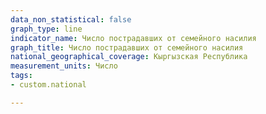 ```yaml
---
data_non_statistical: false
graph_type: line
indicator_name: Число пострадавших от семейного насилия
graph_title: Число пострадавших от семейного насилия
national_geographical_coverage: Кыргызская Республика
measurement_units: Число
tags:
- custom.national

---
```

